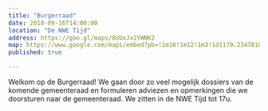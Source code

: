 ```yaml
---
title: "Burgerraad"
date: 2018-09-16T14:00:00
location: "De NWE Tijd"
address: https://goo.gl/maps/8UUxJx2YWNK2
map: https://www.google.com/maps/embed?pb=!1m18!1m12!1m3!1d1179.2347818429428!2d4.401365737631501!3d51.224389527650786!2m3!1f0!2f0!3f0!3m2!1i1024!2i768!4f13.1!3m3!1m2!1s0x47c3f65850b58fcd%3A0xe8ba30a16fd830bb!2sDe+Tijd!5e0!3m2!1snl!2sbe!4v1535108969569
published: true

---
```


Welkom op de Burgerraad! We gaan door zo veel mogelijk dossiers van de komende gemeenteraad en formuleren adviezen en opmerkingen die we doorsturen naar de gemeenteraad. We zitten in de NWE Tijd tot 17u. 

